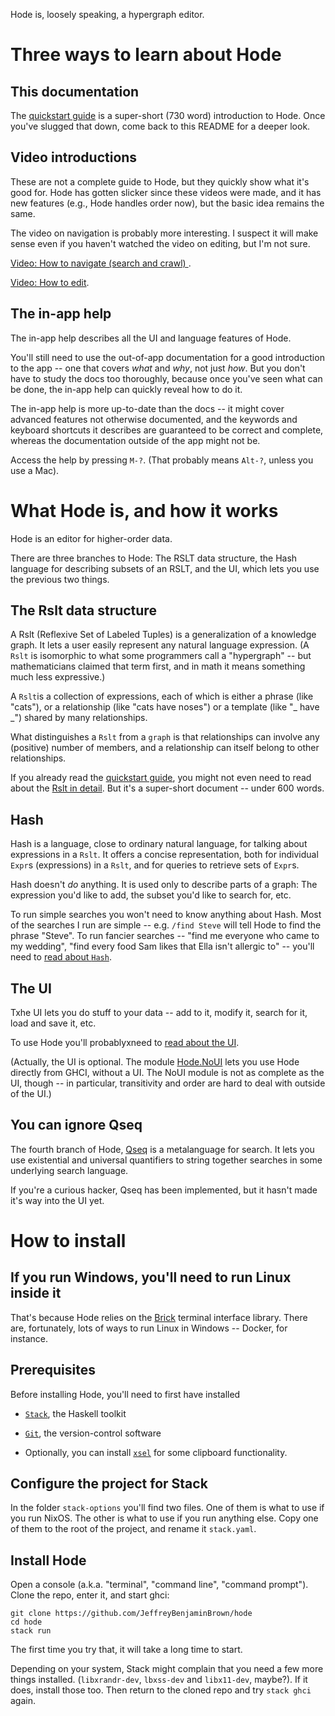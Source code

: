 Hode is, loosely speaking, a hypergraph editor.


# Three ways to learn about Hode

## This documentation

The [quickstart guide](docs/quickstart.md)
is a super-short (730 word) introduction to Hode.
Once you've slugged that down,
come back to this README for a deeper look.

## Video introductions

These are not a complete guide to Hode,
but they quickly show what it's good for.
Hode has gotten slicker since these videos were made,
and it has new features (e.g., Hode handles order now),
but the basic idea remains the same.

The video on navigation is probably more interesting.
I suspect it will make sense even if you haven't watched the video on editing,
but I'm not sure.

[Video: How to navigate (search and crawl)
](https://www.youtube.com/watch?v=o6yifYdKlU0).

[Video: How to edit](https://www.youtube.com/watch?v=fuCREbf1m9k).

## The in-app help

The in-app help describes all the UI and language features of Hode.

You'll still need to use the out-of-app documentation
for a good introduction to the app --
one that covers *what* and *why*, not just *how*.
But you don't have to study the docs too thoroughly,
because once you've seen what can be done,
the in-app help can quickly reveal how to do it.

The in-app help is more up-to-date than the docs --
it might cover advanced features not otherwise documented,
and the keywords and keyboard shortcuts it describes are guaranteed to be correct and complete,
whereas the documentation outside of the app might not be.

Access the help by pressing `M-?`.
(That probably means `Alt-?`, unless you use a Mac).


# What Hode is, and how it works

Hode is an editor for higher-order data.

There are three branches to Hode:
The RSLT data structure,
the Hash language for describing subsets of an RSLT,
and the UI, which lets you use the previous two things.

## The Rslt data structure

A Rslt (Reflexive Set of Labeled Tuples)
is a generalization of a knowledge graph.
It lets a user easily represent any natural language expression.
(A `Rslt` is isomorphic to what some programmers call a "hypergraph" --
but mathematicians claimed that term first,
and in math it means something much less expressive.)

A `Rslt`is a collection of expressions,
each of which is either a phrase (like "cats"),
or a relationship (like "cats have noses")
or a template (like "_ have _") shared by many relationships.

What distinguishes a `Rslt` from a `graph`
is that relationships can involve any (positive) number of members,
and a relationship can itself belong to other relationships.

If you already read the [quickstart guide](docs/quickstart.md),
you might not even need to read about the
[Rslt in detail](docs/rslt/rslt.md).
But it's a super-short document -- under 600 words.

## Hash

Hash is a language,
close to ordinary natural language,
for talking about expressions in a `Rslt`.
It offers a concise representation,
both for individual `Expr`s (expressions) in a `Rslt`,
and for queries to retrieve sets of `Expr`s.

Hash doesn't *do* anything. It is used only to describe parts of a graph:
The expression you'd like to add,
the subset you'd like to search for, etc.

To run simple searches you won't need to know anything about Hash.
Most of the searches I run are simple -- e.g. `/find Steve`
will tell Hode to find the phrase "Steve".
To run fancier searches -- "find me everyone who came to my wedding",
"find every food Sam likes that Ella isn't allergic to" --
you'll need to
[read about `Hash`](docs/hash/the-hash-language.md).

## The UI

Txhe UI lets you do stuff to your data
-- add to it, modify it, search for it, load and save it, etc.

To use Hode you'll probablyxneed to
[read about the UI](docs/ui.md).

(Actually, the UI is optional.
The module [Hode.NoUI](hode/Hode/NoUI.hs)
lets you use Hode directly from GHCI, without a UI.
The NoUI module is not as complete as the UI, though -- in particular,
transitivity and order are hard to deal with outside of the UI.)

## You can ignore Qseq

The fourth branch of Hode,
[Qseq](hode/Hode/Qseq/) is a metalanguage for search.
It lets you use existential and universal quantifiers to string together searches in some underlying search language.

If you're a curious hacker, Qseq has been implemented,
but it hasn't made it's way into the UI yet.


# How to install

## If you run Windows, you'll need to run Linux inside it

That's because Hode relies on the
[Brick](https://hackage.haskell.org/package/brick)
terminal interface library.
There are, fortunately, lots of ways to run Linux in Windows
-- Docker, for instance.

## Prerequisites

Before installing Hode, you'll need to first have installed

* [`Stack`](https://docs.haskellstack.org/en/stable/README/), the Haskell toolkit

* [`Git`](https://git-scm.com/book/en/v2/Getting-Started-Installing-Git), the version-control software

* Optionally, you can install [`xsel`](https://linux.die.net/man/1/xsel)
for some clipboard functionality.

## Configure the project for Stack

In the folder `stack-options` you'll find two files.
One of them is what to use if you run NixOS.
The other is what to use if you run anything else.
Copy one of them to the root of the project, and rename it `stack.yaml`.

## Install Hode

Open a console (a.k.a. "terminal", "command line", "command prompt").
Clone the repo, enter it, and start ghci:
```
git clone https://github.com/JeffreyBenjaminBrown/hode
cd hode
stack run
```
The first time you try that,
it will take a long time to start.

Depending on your system, Stack might complain that
you need a few more things installed.
(`libxrandr-dev`, `lbxss-dev` and `libx11-dev`, maybe?).
If it does, install those too.
Then return to the cloned repo and try `stack ghci` again.
